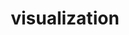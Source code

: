 ---
title: "visualization"
id: tag.id
permalink: "/tags/visualization"
videos: [1013,1363,1537,1581]
---